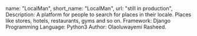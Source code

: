 name: "LocalMan",
short_name: "LocalMan",
url: "still in production",
Description: A platform for people to search for places in their locale. Places like stores, hotels, restaurants, gyms and so on.
Framework: Django
Programming Language: Python3
Author: Olaoluwayemi Rasheed.